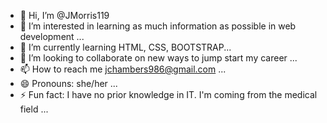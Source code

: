- 👋 Hi, I’m @JMorris119
- 👀 I’m interested in learning as much information as possible in web development  ...
- 🌱 I’m currently learning HTML, CSS, BOOTSTRAP...
- 💞️ I’m looking to collaborate on new ways to jump start my career ...
- 📫 How to reach me jchambers986@gmail.com ...
- 😄 Pronouns: she/her ...
- ⚡ Fun fact: I have no prior knowledge in IT. I'm coming from the medical field ...

<!---
JMorris119/JMorris119 is a ✨ special ✨ repository because its `README.md` (this file) appears on your GitHub profile.
You can click the Preview link to take a look at your changes.
--->
